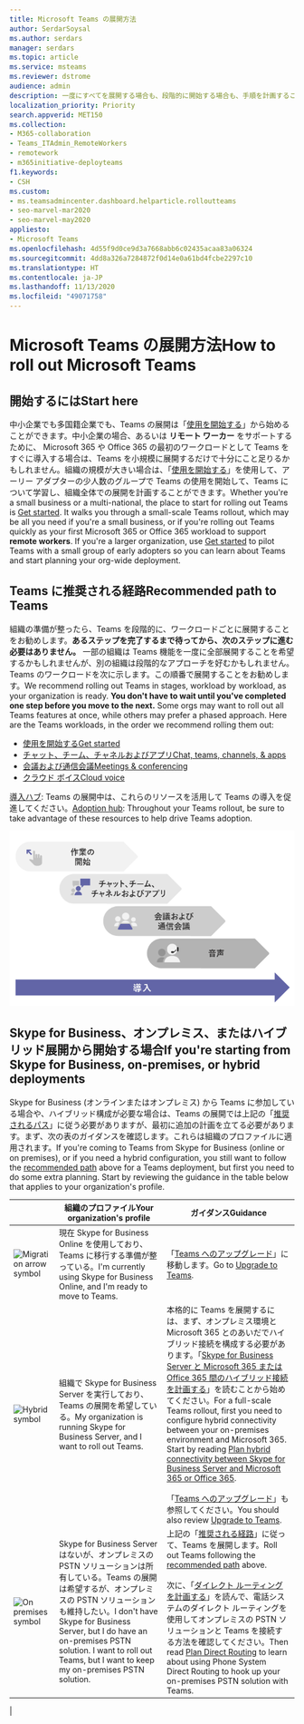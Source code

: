 ```yaml
---
title: Microsoft Teams の展開方法
author: SerdarSoysal
ms.author: serdars
manager: serdars
ms.topic: article
ms.service: msteams
ms.reviewer: dstrome
audience: admin
description: 一度にすべてを展開する場合も、段階的に開始する場合も、手順を計画することで、組織への Microsoft Teams 導入を成功させることができます。
localization_priority: Priority
search.appverid: MET150
ms.collection:
- M365-collaboration
- Teams_ITAdmin_RemoteWorkers
- remotework
- m365initiative-deployteams
f1.keywords:
- CSH
ms.custom:
- ms.teamsadmincenter.dashboard.helparticle.rolloutteams
- seo-marvel-mar2020
- seo-marvel-may2020
appliesto:
- Microsoft Teams
ms.openlocfilehash: 4d55f9d0ce9d3a7668abb6c02435acaa83a06324
ms.sourcegitcommit: 4dd8a326a7284872f0d14e0a61bd4fcbe2297c10
ms.translationtype: HT
ms.contentlocale: ja-JP
ms.lasthandoff: 11/13/2020
ms.locfileid: "49071758"
---
```

# <a name="how-to-roll-out-microsoft-teams"></a><span data-ttu-id="a4ec5-103">Microsoft Teams の展開方法</span><span class="sxs-lookup"><span data-stu-id="a4ec5-103">How to roll out Microsoft Teams</span></span>

## <a name="start-here"></a><span data-ttu-id="a4ec5-104">開始するには</span><span class="sxs-lookup"><span data-stu-id="a4ec5-104">Start here</span></span>
<span data-ttu-id="a4ec5-p101">中小企業でも多国籍企業でも、Teams の展開は「[使用を開始する](get-started-with-teams-quick-start.md)」から始めることができます。中小企業の場合、あるいは **リモート ワーカー** をサポートするために、 Microsoft 365 や Office 365 の最初のワークロードとして Teams をすぐに導入する場合は、Teams を小規模に展開するだけで十分にこと足りるかもしれません。組織の規模が大きい場合は、「[使用を開始する](get-started-with-teams-quick-start.md)」を使用して、アーリー アダプターの少人数のグループで Teams の使用を開始して、Teams について学習し、組織全体での展開を計画することができます。</span><span class="sxs-lookup"><span data-stu-id="a4ec5-p101">Whether you're a small business or a multi-national, the place to start for rolling out Teams is [Get started](get-started-with-teams-quick-start.md). It walks you through a small-scale Teams rollout, which may be all you need if you're a small business, or if you're rolling out Teams quickly as your first Microsoft 365 or Office 365 workload to support **remote workers**. If you're a larger organization, use [Get started](get-started-with-teams-quick-start.md) to pilot Teams with a small group of early adopters so you can learn about Teams and start planning your org-wide deployment.</span></span> 

## <a name="recommended-path-to-teams"></a><span data-ttu-id="a4ec5-108">Teams に推奨される経路</span><span class="sxs-lookup"><span data-stu-id="a4ec5-108">Recommended path to Teams</span></span>


<span data-ttu-id="a4ec5-p102">組織の準備が整ったら、Teams を段階的に、ワークロードごとに展開することをお勧めします。**あるステップを完了するまで待ってから、次のステップに進む必要はありません。** 一部の組織は Teams 機能を一度に全部展開することを希望するかもしれませんが、別の組織は段階的なアプローチを好むかもしれません。Teams のワークロードを次に示します。この順番で展開することをお勧めします。</span><span class="sxs-lookup"><span data-stu-id="a4ec5-p102">We recommend rolling out Teams in stages, workload by workload, as your organization is ready. **You don't have to wait until you've completed one step before you move to the next.** Some orgs may want to roll out all Teams features at once, while others may prefer a phased approach. Here are the Teams workloads, in the order we recommend rolling them out:</span></span>

- [<span data-ttu-id="a4ec5-113">使用を開始する</span><span class="sxs-lookup"><span data-stu-id="a4ec5-113">Get started</span></span>](get-started-with-teams-quick-start.md)
- [<span data-ttu-id="a4ec5-114">チャット、チーム、チャネルおよびアプリ</span><span class="sxs-lookup"><span data-stu-id="a4ec5-114">Chat, teams, channels, & apps</span></span>](deploy-chat-teams-channels-microsoft-teams-landing-page.md)
- [<span data-ttu-id="a4ec5-115">会議および通信会議</span><span class="sxs-lookup"><span data-stu-id="a4ec5-115">Meetings & conferencing</span></span>](deploy-meetings-microsoft-teams-landing-page.md)
- [<span data-ttu-id="a4ec5-116">クラウド ボイス</span><span class="sxs-lookup"><span data-stu-id="a4ec5-116">Cloud voice</span></span>](cloud-voice-landing-page.md)

<span data-ttu-id="a4ec5-117">[導入ハブ](adopt-microsoft-teams-landing-page.md): Teams の展開中は、これらのリソースを活用して Teams の導入を促進してください。</span><span class="sxs-lookup"><span data-stu-id="a4ec5-117">[Adoption hub](adopt-microsoft-teams-landing-page.md): Throughout your Teams rollout, be sure to take advantage of these resources to help drive Teams adoption.</span></span>

![Teams の展開経路を示す図](media/how-to-roll-out-teams-image1.png)


## <a name="if-youre-starting-from-skype-for-business-on-premises-or-hybrid-deployments"></a><span data-ttu-id="a4ec5-119">Skype for Business、オンプレミス、またはハイブリッド展開から開始する場合</span><span class="sxs-lookup"><span data-stu-id="a4ec5-119">If you're starting from Skype for Business, on-premises, or hybrid deployments</span></span>

<span data-ttu-id="a4ec5-p103">Skype for Business (オンラインまたはオンプレミス) から Teams に参加している場合や、ハイブリッド構成が必要な場合は、Teams の展開では上記の「[推奨されるパス](#recommended-path-to-teams)」に従う必要がありますが、最初に追加の計画を立てる必要があります。まず、次の表のガイダンスを確認します。これらは組織のプロファイルに適用されます。</span><span class="sxs-lookup"><span data-stu-id="a4ec5-p103">If you're coming to Teams from Skype for Business (online or on premises), or if you need a hybrid configuration, you still want to follow the [recommended path](#recommended-path-to-teams) above for a Teams deployment, but first you need to do some extra planning. Start by reviewing the guidance in the table below that applies to your organization's profile.</span></span>



|  |<span data-ttu-id="a4ec5-122">組織のプロファイル</span><span class="sxs-lookup"><span data-stu-id="a4ec5-122">Your organization's profile</span></span>|<span data-ttu-id="a4ec5-123">ガイダンス</span><span class="sxs-lookup"><span data-stu-id="a4ec5-123">Guidance</span></span>  |
|---------|---------|---------|
|<IMG src="https://docs.microsoft.com/office/media/icons/migration-teams.svg" alt="Migration arrow symbol" height="50" width="50">|<span data-ttu-id="a4ec5-124">現在 Skype for Business Online を使用しており、Teams に移行する準備が整っている。</span><span class="sxs-lookup"><span data-stu-id="a4ec5-124">I'm currently using Skype for Business Online, and I'm ready to move to Teams.</span></span> |<span data-ttu-id="a4ec5-125">「[Teams へのアップグレード](upgrade-start-here.md)」に移動します。</span><span class="sxs-lookup"><span data-stu-id="a4ec5-125">Go to [Upgrade to Teams](upgrade-start-here.md).</span></span>        |
|<IMG SRC="https://docs.microsoft.com/office/media/icons/hybrid-teams.svg" alt="Hybrid symbol" height="50" width="50">|<span data-ttu-id="a4ec5-126">組織で Skype for Business Server を実行しており、Teams の展開を希望している。</span><span class="sxs-lookup"><span data-stu-id="a4ec5-126">My organization is running Skype for Business Server, and I want to roll out Teams.</span></span> |<span data-ttu-id="a4ec5-p104">本格的に Teams を展開するには、まず、オンプレミス環境と Microsoft 365 とのあいだでハイブリッド接続を構成する必要があります。「[Skype for Business Server と Microsoft 365 または Office 365 間のハイブリッド接続を計画する](https://docs.microsoft.com/skypeforbusiness/hybrid/plan-hybrid-connectivity)」を読むことから始めてください。</span><span class="sxs-lookup"><span data-stu-id="a4ec5-p104">For a full-scale Teams rollout, first you need to configure hybrid connectivity between your on-premises environment and Microsoft 365. Start by reading [Plan hybrid connectivity between Skype for Business Server and Microsoft 365 or Office 365](https://docs.microsoft.com/skypeforbusiness/hybrid/plan-hybrid-connectivity). </span></span><br><br><span data-ttu-id="a4ec5-129">「[Teams へのアップグレード](upgrade-start-here.md)」も参照してください。</span><span class="sxs-lookup"><span data-stu-id="a4ec5-129">You should also review [Upgrade to Teams](upgrade-start-here.md).</span></span>   |
|<IMG src="https://docs.microsoft.com/office/media/icons/on-premises-teams.svg" alt="On premises symbol" height="50" width="50">|<span data-ttu-id="a4ec5-p105">Skype for Business Server はないが、オンプレミスの PSTN ソリューションは所有している。Teams の展開は希望するが、オンプレミスの PSTN ソリューションも維持したい。</span><span class="sxs-lookup"><span data-stu-id="a4ec5-p105">I don't have Skype for Business Server, but I do have an on-premises PSTN solution. I want to roll out Teams, but I want to keep my on-premises PSTN solution.</span></span> |<span data-ttu-id="a4ec5-132">上記の「[推奨される経路](#recommended-path-to-teams)」に従って、Teams を展開します。</span><span class="sxs-lookup"><span data-stu-id="a4ec5-132">Roll out Teams following  the [recommended path](#recommended-path-to-teams) above.</span></span><br><br><span data-ttu-id="a4ec5-133">次に、「[ダイレクト ルーティングを計画する](direct-routing-plan.md)」を読んで、電話システムのダイレクト ルーティングを使用してオンプレミスの PSTN ソリューションと Teams を接続する方法を確認してください。</span><span class="sxs-lookup"><span data-stu-id="a4ec5-133">Then read [Plan Direct Routing](direct-routing-plan.md) to learn about using Phone System Direct Routing to hook up your on-premises PSTN solution with Teams.</span></span>|
|


